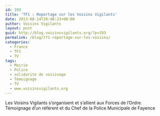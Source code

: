 ```yaml
---
id: 193
title: 'TF1 : Reportage sur les Voisins Vigilants'
date: 2013-08-14T20:48:23+00:00
author: Voisins Vigilants
layout: post
guid: http://blog.voisinsvigilants.org/?p=193
permalink: /blog/tf1-reportage-sur-les-voisins/
categories:
  - France
  - TF1
  - TV
tags:
  - Mairie
  - Police
  - solidarite de voisinage
  - Témoignage
  - TV
  - www.voisinsvigilants.org
---
```

Les Voisins Vigilants s&rsquo;organisent et s&rsquo;allient aux Forces de l&rsquo;Ordre. Témoignage d&rsquo;un référent et du Chef de la Police Municipale de Fayence
